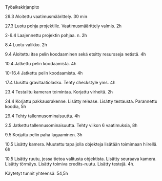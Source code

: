 Työaikakirjanpito

26.3 Aloitettu vaatimusmäärittely. 30 min

27.3 Luotu pohja projektille. Vaatimusmäärittely valmis. 2h

2-6.4 Laajennettu projektin pohjaa. n. 2h

8.4 Luotu valikko. 2h

9.4 Aloitettu itse pelin koodaaminen sekä etsitty resursseja netistä. 4h

10.4 Jatkettu pelin koodaamista. 4h

10-16.4 Jatkettu pelin koodaamista. 4h

17.4 Uusittu gravitaatiolasku. Tehty checkstyle yms. 4h

23.4 Testailtu kameran toimintaa. Korjattu virheitä. 2h

24.4 Korjattu pakkausrakenne. Lisätty release. Lisätty testausta. Parannettu koodia, 5h

29.4 Tehty tallennusominaisuutta. 4h

2.5 Jatkettu tallennusominaisuutta. Tehty viikon 6 vaatimuksia, 8h

9.5 Korjattu pelin paha lagaaminen. 3h

10.5 Lisätty kamera. Muutettu tapa jolla objekteja lisätään toimimaan hiirellä. 6h

10.5 Lisätty ruutu, jossa tietoa valitusta objektista. Lisätty seuraava kamera. Lisätty törmäys. Lisätty toimiva credits-ruutu. Lisätty testejä. 4h.

Käytetyt tunnit yhteensä: 54,5h

